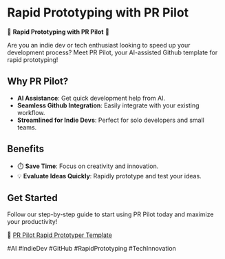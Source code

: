 # Rapid Prototyping with PR Pilot

🚀 **Rapid Prototyping with PR Pilot** 🚀

Are you an indie dev or tech enthusiast looking to speed up your development process? Meet PR Pilot, your AI-assisted Github template for rapid prototyping! 

## Why PR Pilot?

- **AI Assistance**: Get quick development help from AI.
- **Seamless Github Integration**: Easily integrate with your existing workflow.
- **Streamlined for Indie Devs**: Perfect for solo developers and small teams.

## Benefits

- ⏱️ **Save Time**: Focus on creativity and innovation.
- 💡 **Evaluate Ideas Quickly**: Rapidly prototype and test your ideas.

## Get Started

Follow our step-by-step guide to start using PR Pilot today and maximize your productivity!

🔗 [PR Pilot Rapid Prototyper Template](https://github.com/PR-Pilot-AI/rapid-prototyper)

#AI #IndieDev #GitHub #RapidPrototyping #TechInnovation